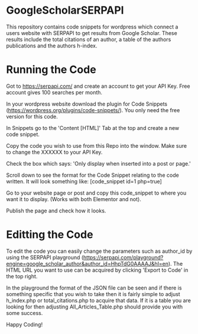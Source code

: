 # GoogleScholarSERPAPI
This repository contains code snippets for wordpress which connect a users website with SERPAPI to get results from Google Scholar. These results include the total citations of an author, a table of the authors publications and the authors h-index.

# Running the Code

Got to https://serpapi.com/ and create an account to get your API Key. Free account gives 100 searches per month.

In your wordpress website download the plugin for Code Snippets (https://wordpress.org/plugins/code-snippets/). You only need the free version for this code.

In Snippets go to the 'Content [HTML]' Tab at the top and create a new code snippet.

Copy the code you wish to use from this Repo into the window. Make sure to change the XXXXXX to your API Key.

Check the box which says: 'Only display when inserted into a post or page.'

Scroll down to see the format for the Code Snippet relating to the code written. It will look something like: [code_snippet id=1 php=true]

Go to your website page or post and copy this code_snippet to where you want it to display. (Works with both Elementor and not).

Publish the page and check how it looks.

# Editting the Code

To edit the code you can easily change the parameters such as author_id by using the SERPAPI playground (https://serpapi.com/playground?engine=google_scholar_author&author_id=HhpTdG0AAAAJ&hl=en). The HTML URL you want to use can be acquired by clicking 'Export to Code' in the top right.

In the playground the format of the JSON file can be seen and if there is something specific that you wish to take then it is fairly simple to adjust h_index.php or total_citations.php to acquire that data. If it is a table you are looking for then adjusting All_Articles_Table.php should provide you with some success.

Happy Coding!
